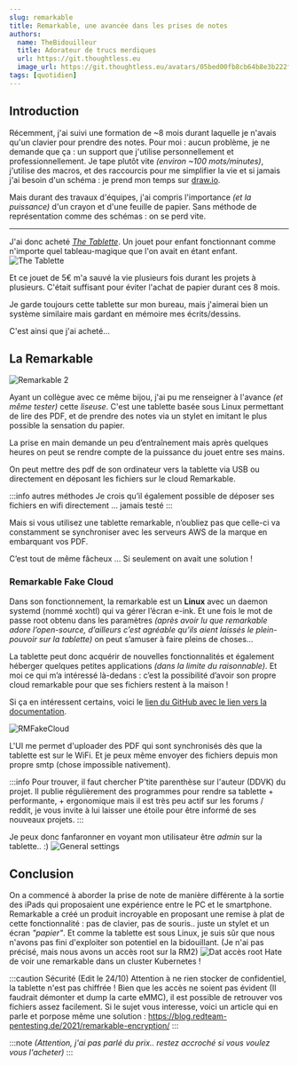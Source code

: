```yaml
---
slug: remarkable
title: Remarkable, une avancée dans les prises de notes
authors:
  name: TheBidouilleur
  title: Adorateur de trucs merdiques
  url: https://git.thoughtless.eu
  image_url: https://git.thoughtless.eu/avatars/05bed00fb8cb64b8e3b222f797bcd3d8
tags: [quotidien]
---
```


## Introduction

Récemment, j'ai suivi une formation de ~8 mois durant laquelle je n'avais qu'un clavier pour prendre des notes. Pour moi : aucun problème, je ne demande que ça : un support que j'utilise personnellement et professionnellement. 
Je tape plutôt vite *(environ ~100 mots/minutes)*, j'utilise des macros, et des raccourcis pour me simplifier la vie et si jamais j'ai besoin d'un schéma : je prend mon temps sur [draw.io](https://draw.io).

Mais durant des travaux d'équipes, j'ai compris l'importance *(et la puissance)* d'un crayon et d'une feuille de papier.
Sans méthode de représentation comme des schémas : on se perd vite.

---

J'ai donc acheté [*The Tablette*](https://fr.aliexpress.com/item/1005002840252915.html). Un jouet pour enfant fonctionnant comme n'importe quel tableau-magique que l'on avait en étant enfant. 
![The Tablette](./TheTablette.png)

Et ce jouet de 5€ m'a sauvé la vie plusieurs fois durant les projets à plusieurs. C'était suffisant pour éviter l'achat de papier durant ces 8 mois. 

Je garde toujours cette tablette sur mon bureau, mais j'aimerai bien un système similaire mais gardant en mémoire mes écrits/dessins. 

C'est ainsi que j'ai acheté...

## La Remarkable

![Remarkable 2](./1080.jpg)

Ayant un collègue avec ce même bijou, j'ai pu me renseigner à l'avance *(et même tester)* cette *liseuse*. C'est une tablette basée sous Linux permettant de lire des PDF, et de prendre des notes via un stylet en imitant le plus possible la sensation du papier. 

La prise en main demande un peu d’entraînement mais après quelques heures on peut se rendre compte de la puissance du jouet entre ses mains.

On peut mettre des pdf de son ordinateur vers la tablette via USB ou directement en déposant les fichiers sur le cloud Remarkable. 

:::info autres méthodes 
Je crois qu’il également possible de déposer ses fichiers en wifi directement … jamais testé
:::

Mais si vous utilisez une tablette remarkable, n’oubliez pas que celle-ci va constamment se synchroniser avec les serveurs AWS de la marque en embarquant vos PDF.

C’est tout de même fâcheux … Si seulement on avait une solution ! 

### Remarkable Fake Cloud 

Dans son fonctionnement, la remarkable est un **Linux** avec un daemon systemd (nommé xochtl) qui va gérer l’écran e-ink. Et une fois le mot de passe root obtenu dans les paramètres *(après avoir lu que remarkable adore l’open-source, d’ailleurs c’est agréable qu’ils aient laissés le plein-pouvoir sur la tablette)* on peut s’amuser à faire pleins de choses…

La tablette peut donc acquérir de nouvelles fonctionnalités et également héberger quelques petites applications *(dans la limite du raisonnable)*. 
Et moi ce qui m’a intéressé là-dedans : c’est la possibilité d’avoir son propre cloud remarkable pour que ses fichiers restent à la maison !

Si ça en intéressent certains, voici le [lien du GitHub avec le lien vers la documentation](https://github.com/ddvk/rmfakecloud).

![RMFakeCloud](./rmfakecloud.png)

L'UI me permet d'uploader des PDF qui sont synchronisés dès que la tablette est sur le WiFi. Et je peux même envoyer des fichiers depuis mon propre smtp (chose impossible nativement).

:::info Pour trouver, il faut chercher
P'tite parenthèse sur l'auteur (DDVK) du projet. 
Il publie régulièrement des programmes pour rendre sa tablette + performante, + ergonomique mais il est très peu actif sur les forums / reddit, je vous invite à lui laisser une étoile pour être informé de ses nouveaux projets.
:::

Je peux donc fanfaronner en voyant mon utilisateur être *admin* sur la tablette.. :) 
![General settings](./generalsettings.png)

## Conclusion

On a commencé à aborder la prise de note de manière différente à la sortie des iPads qui proposaient une expérience entre le PC et le smartphone. Remarkable a créé un produit incroyable en proposant une remise à plat de cette fonctionnalité : pas de clavier, pas de souris.. juste un stylet et un écran *"papier"*. 
Et comme la tablette est sous Linux, je suis sûr que nous n'avons pas fini d'exploiter son potentiel en la bidouillant.  (Je n'ai pas précisé, mais nous avons un accès root sur la RM2) 
![Dat accès root](./password.jpg)
Hate de voir une remarkable dans un cluster Kubernetes ! 

:::caution Sécurité
(Edit le 24/10) 
Attention à ne rien stocker de confidentiel, la tablette n'est pas chiffrée ! Bien que les accès ne soient pas évident (Il faudrait démonter et dump la carte eMMC), il est possible de retrouver vos fichiers assez facilement. 
Si le sujet vous interesse, voici un article qui en parle et porpose même une solution : https://blog.redteam-pentesting.de/2021/remarkable-encryption/
:::

:::note
*(Attention, j'ai pas parlé du prix.. restez accroché si vous voulez vous l'acheter)*
:::

